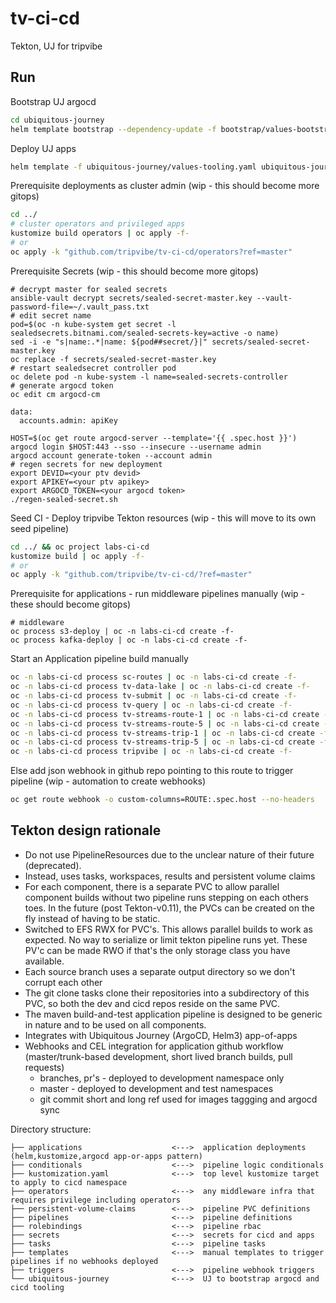 # tv-ci-cd

Tekton, UJ for tripvibe

## Run

Bootstrap UJ argocd
```bash
cd ubiquitous-journey
helm template bootstrap --dependency-update -f bootstrap/values-bootstrap.yaml bootstrap | oc apply -f-
```

Deploy UJ apps
```bash
helm template -f ubiquitous-journey/values-tooling.yaml ubiquitous-journey/ | oc apply -n labs-ci-cd -f-
```

Prerequisite deployments as cluster admin (wip - this should become more gitops)
```bash
cd ../
# cluster operators and privileged apps
kustomize build operators | oc apply -f-
# or
oc apply -k "github.com/tripvibe/tv-ci-cd/operators?ref=master"
```

Prerequisite Secrets (wip - this should become more gitops)
```
# decrypt master for sealed secrets
ansible-vault decrypt secrets/sealed-secret-master.key --vault-password-file=~/.vault_pass.txt
# edit secret name
pod=$(oc -n kube-system get secret -l sealedsecrets.bitnami.com/sealed-secrets-key=active -o name)
sed -i -e "s|name:.*|name: ${pod##secret/}|" secrets/sealed-secret-master.key
oc replace -f secrets/sealed-secret-master.key
# restart sealedsecret controller pod
oc delete pod -n kube-system -l name=sealed-secrets-controller
# generate argocd token
oc edit cm argocd-cm

data:
  accounts.admin: apiKey

HOST=$(oc get route argocd-server --template='{{ .spec.host }}')
argocd login $HOST:443 --sso --insecure --username admin
argocd account generate-token --account admin
# regen secrets for new deployment
export DEVID=<your ptv devid>
export APIKEY=<your ptv apikey>
export ARGOCD_TOKEN=<your argocd token>
./regen-sealed-secret.sh
```

Seed CI - Deploy tripvibe Tekton resources (wip - this will move to its own seed pipeline)
```bash
cd ../ && oc project labs-ci-cd
kustomize build | oc apply -f-
# or
oc apply -k "github.com/tripvibe/tv-ci-cd/?ref=master"
```

Prerequisite for applications - run middleware pipelines manually (wip - these should become gitops)
```
# middleware
oc process s3-deploy | oc -n labs-ci-cd create -f-
oc process kafka-deploy | oc -n labs-ci-cd create -f-
```

Start an Application pipeline build manually
```bash
oc -n labs-ci-cd process sc-routes | oc -n labs-ci-cd create -f-
oc -n labs-ci-cd process tv-data-lake | oc -n labs-ci-cd create -f-
oc -n labs-ci-cd process tv-submit | oc -n labs-ci-cd create -f-
oc -n labs-ci-cd process tv-query | oc -n labs-ci-cd create -f-
oc -n labs-ci-cd process tv-streams-route-1 | oc -n labs-ci-cd create -f-
oc -n labs-ci-cd process tv-streams-route-5 | oc -n labs-ci-cd create -f-
oc -n labs-ci-cd process tv-streams-trip-1 | oc -n labs-ci-cd create -f-
oc -n labs-ci-cd process tv-streams-trip-5 | oc -n labs-ci-cd create -f-
oc -n labs-ci-cd process tripvibe | oc -n labs-ci-cd create -f-
```

Else add json webhook in github repo pointing to this route to trigger pipeline (wip - automation to create webhooks)
```bash
oc get route webhook -o custom-columns=ROUTE:.spec.host --no-headers
```

## Tekton design rationale

- Do not use PipelineResources due to the unclear nature of their future (deprecated).
- Instead, uses tasks, workspaces, results and persistent volume claims
- For each component, there is a separate PVC to allow parallel component builds without two pipeline runs stepping on each others toes. In the future (post Tekton-v0.11), the PVCs can be created on the fly instead of having to be static.
- Switched to EFS RWX for PVC's. This allows parallel builds to work as expected. No way to serialize or limit tekton pipeline runs yet. These PV'c can be made RWO if that's the only storage class you have available.
- Each source branch uses a separate output directory so we don't corrupt each other
- The git clone tasks clone their repositories into a subdirectory of this PVC, so both the dev and cicd repos reside on the same PVC.
- The maven build-and-test application pipeline is designed to be generic in nature and to be used on all components.
- Integrates with Ubiquitous Journey (ArgoCD, Helm3) app-of-apps
- Webhooks and CEL integration for application github workflow (master/trunk-based development, short lived branch builds, pull requests)
  - branches, pr's - deployed to development namespace only
  - master - deployed to development and test namespaces
  - git commit short and long ref used for images taggging and argocd sync

Directory structure:

```
├── applications                    <--->  application deployments (helm,kustomize,argocd app-or-apps pattern)
├── conditionals                    <--->  pipeline logic conditionals
├── kustomization.yaml              <--->  top level kustomize target to apply to cicd namespace
├── operators                       <--->  any middleware infra that requires privilege including operators
├── persistent-volume-claims        <--->  pipeline PVC definitions
├── pipelines                       <--->  pipeline definitions
├── rolebindings                    <--->  pipeline rbac
├── secrets                         <--->  secrets for cicd and apps
├── tasks                           <--->  pipeline tasks
├── templates                       <--->  manual templates to trigger pipelines if no webhooks deployed
├── triggers                        <--->  pipeline webhook triggers
└── ubiquitous-journey              <--->  UJ to bootstrap argocd and cicd tooling
```
